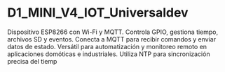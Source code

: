 
# D1_MINI_V4_IOT_Universaldev
Dispositivo ESP8266 con Wi-Fi y MQTT. Controla GPIO, gestiona tiempo, archivos SD y eventos. Conecta a MQTT para recibir comandos y enviar datos de estado. Versátil para automatización y monitoreo remoto en aplicaciones domóticas e industriales. Utiliza NTP para sincronización precisa del tiemp
